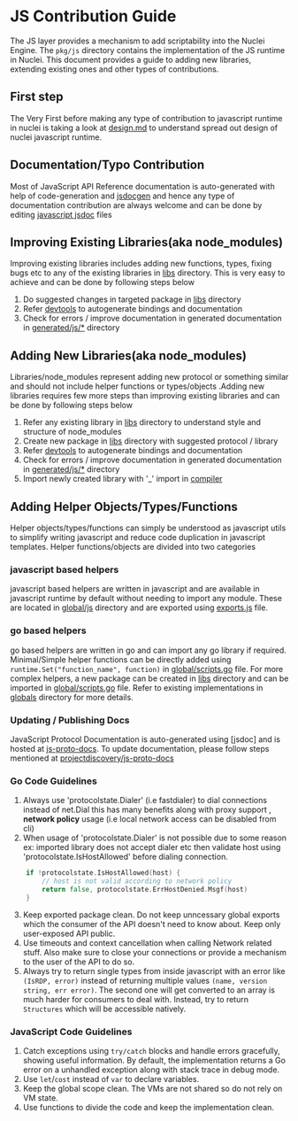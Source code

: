 # JS Contribution Guide

The JS layer provides a mechanism to add scriptability into the Nuclei Engine. The `pkg/js` directory contains the implementation of the JS runtime in Nuclei. This document provides a guide to adding new libraries, extending existing ones and other types of contributions.

## First step 

The Very First before making any type of contribution to javascript runtime in nuclei is taking a look at [design.md](./DESIGN.md) to understand spread out design of nuclei javascript runtime.


## Documentation/Typo Contribution

Most of JavaScript API Reference documentation is auto-generated with help of code-generation and [jsdocgen](./devtools/jsdocgen/README.md) and hence any type of documentation contribution are always welcome and can be done by editing [javascript jsdoc](./generated/js/) files


## Improving Existing Libraries(aka node_modules)

Improving existing libraries includes adding new functions, types, fixing bugs etc to any of the existing libraries in [libs](./libs/) directory. This is very easy to achieve and can be done by following steps below

1. Do suggested changes in targeted package in [libs](./libs/) directory
2. Refer [devtools](./devtools/README.md) to autogenerate bindings and documentation
3. Check for errors / improve documentation in generated documentation in [generated/js/*](./generated/js/*) directory

## Adding New Libraries(aka node_modules)

Libraries/node_modules represent adding new protocol or something similar and should not include helper functions or types/objects .Adding new libraries requires few more steps than improving existing libraries and can be done by following steps below

1. Refer any existing library in [libs](./libs/) directory to understand style and structure of node_modules
2. Create new package in [libs](./libs/) directory with suggested protocol / library 
3. Refer [devtools](./devtools/README.md) to autogenerate bindings and documentation
4. Check for errors / improve documentation in generated documentation in [generated/js/*](./generated/js/*) directory
5. Import newly created library with '_' import in [compiler](./compiler/compiler.go)


## Adding Helper Objects/Types/Functions

Helper objects/types/functions can simply be understood as javascript utils to simplify writing javascript and reduce code duplication in javascript templates. Helper functions/objects are divided into two categories

### javascript based helpers

javascript based helpers are written in javascript and are available in javascript runtime by default without needing to import any module. These are located in [global/js](./global/js/) directory and are exported using [exports.js](./global/exports.js) file.


### go based helpers

go based helpers are written in go and can import any go library if required. Minimal/Simple helper functions can be directly added using `runtime.Set("function_name", function)` in [global/scripts.go](./global/scripts.go) file. For more complex helpers, a new package can be created in [libs](./libs/) directory and can be imported in [global/scripts.go](./global/scripts.go) file. Refer to existing implementations in [globals](./global/) directory for more details.


### Updating / Publishing Docs

JavaScript Protocol Documentation is auto-generated using [jsdoc] and is hosted at [js-proto-docs](https://projectdiscovery.github.io/js-proto-docs/). To update documentation, please follow steps mentioned at [projectdiscovery/js-proto-docs](https://github.com/projectdiscovery/js-proto-docs)


### Go Code Guidelines

1. Always use 'protocolstate.Dialer' (i.e fastdialer) to dial connections instead of net.Dial this has many benefits along with proxy support , **network policy** usage (i.e local network access can be disabled from cli)
2. When usage of 'protocolstate.Dialer' is not possible due to some reason ex: imported library does not accept dialer etc then validate host using 'protocolstate.IsHostAllowed' before dialing connection.
```go
	if !protocolstate.IsHostAllowed(host) {
		// host is not valid according to network policy
		return false, protocolstate.ErrHostDenied.Msgf(host)
	}
```
3. Keep exported package clean. Do not keep unncessary global exports which the consumer of the API doesn't need to know about. Keep only user-exposed API public.
4. Use timeouts and context cancellation when calling Network related stuff. Also make sure to close your connections or provide a mechanism to the user of the API to do so.
5. Always try to return single types from inside javascript with an error like `(IsRDP, error)` instead of returning multiple values `(name, version string, err error)`. The second one will get converted to an array is much harder for consumers to deal with. Instead, try to return `Structures` which will be accessible natively.


### JavaScript Code Guidelines

1. Catch exceptions using `try/catch` blocks and handle errors gracefully, showing useful information. By default, the implementation returns a Go error on a unhandled exception along with stack trace in debug mode.
2. Use `let`/`cost` instead of `var` to declare variables.
3. Keep the global scope clean. The VMs are not shared so do not rely on VM state.
4. Use functions to divide the code and keep the implementation clean. 